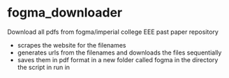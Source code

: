 # fogma_downloader
Download all pdfs from fogma/imperial college EEE past paper repository

- scrapes the website for the filenames
- generates urls from the filenames and downloads the files sequentially
- saves them in pdf format in a new folder called fogma in the directory the script in run in
